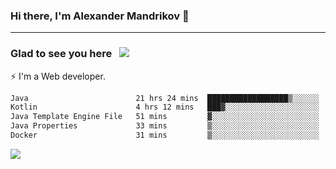 ### Hi there, I'm Alexander Mandrikov 👋

- - -

### Glad to see you here &nbsp; ![](https://komarev.com/ghpvc/?username=nunsez&color=blue&label=visitors)

⚡ I'm a Web developer.

<!--✨ My GitHub <a href="https://nunsez.github.io/" target="_blank">resume link</a>-->

<!--
**nunsez/nunsez** is a ✨ _special_ ✨ repository because its `README.md` (this file) appears on your GitHub profile.

Here are some ideas to get you started:

- 🔭 I’m currently working on ...
- 🌱 I’m currently learning ...
- 👯 I’m looking to collaborate on ...
- 🤔 I’m looking for help with ...
- 💬 Ask me about ...
- 📫 How to reach me: ...
- 😄 Pronouns: ...
- ⚡ Fun fact: ...
-->


<!--START_SECTION:waka-->

```txt
Java                        21 hrs 24 mins  ██████████████████▒░░░░░░   73.64 %
Kotlin                      4 hrs 12 mins   ███▓░░░░░░░░░░░░░░░░░░░░░   14.50 %
Java Template Engine File   51 mins         ▓░░░░░░░░░░░░░░░░░░░░░░░░   02.94 %
Java Properties             33 mins         ▒░░░░░░░░░░░░░░░░░░░░░░░░   01.90 %
Docker                      31 mins         ▒░░░░░░░░░░░░░░░░░░░░░░░░   01.80 %
```

<!--END_SECTION:waka-->


<span>
<!-- <img height="160em" src="https://github-readme-stats-nunsez.vercel.app/api?username=nunsez&show_icons=true&count_private=true&hide_border=true&hide=issues" /> -->
<img src="https://github-readme-stats-nunsez.vercel.app/api/top-langs/?username=nunsez&layout=compact&hide_border=true" />
</span>


<!--
[![willianrod's wakatime stats](https://github-readme-stats.vercel.app/api/wakatime?username=nunsez&hide_border=true)](https://github.com/anuraghazra/github-readme-stats)
-->

